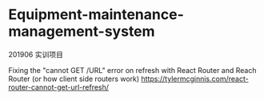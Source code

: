 # Equipment-maintenance-management-system

201906 实训项目

Fixing the "cannot GET /URL" error on refresh with React Router and Reach Router (or how client side routers work)
https://tylermcginnis.com/react-router-cannot-get-url-refresh/
